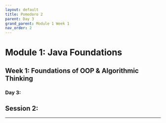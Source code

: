 ```yaml
---
layout: default
title: Pomodoro 2
parent: Day 3
grand_parent: Module 1 Week 1
nav_order: 2
---
```


# Module 1: Java Foundations

## Week 1: Foundations of OOP & Algorithmic Thinking

### Day 3: 

## Session 2: 
---